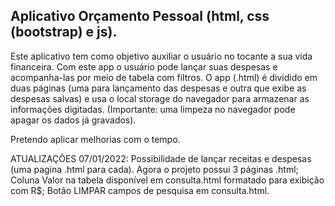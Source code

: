 ## Aplicativo Orçamento Pessoal (html, css (bootstrap) e js).

Este aplicativo tem como objetivo auxiliar o usuário no tocante a sua vida financeira. Com este app o usuário pode lançar suas despesas e acompanha-las por meio de tabela com filtros.
O app (.html) é dividido em duas páginas (uma para lançamento das despesas e outra que exibe as despesas salvas) e usa o local storage do navegador para armazenar as informações digitadas.
(Importante: uma limpeza no navegador pode apagar os dados já gravados).

Pretendo aplicar melhorias com o tempo.

ATUALIZAÇÕES 07/01/2022:
Possibilidade de lançar receitas e despesas (uma pagina .html para cada). Agora o projeto possui 3 páginas .html;
Coluna Valor na tabela disponível em consulta.html formatado para exibição com R$;
Botão LIMPAR campos de pesquisa em consulta.html.
